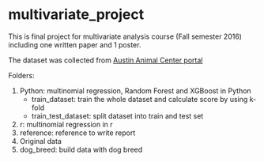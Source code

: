 # multivariate_project

This is final project for multivariate analysis course (Fall semester 2016) including one written paper and 1 poster. 

The dataset was collected from [Austin Animal Center portal](https://data.austintexas.gov/browse?q=austin%20animal%20center&sortBy=relevance&utf8=%E2%9C%93)



Folders:


1. Python: multinomial regression, Random Forest and XGBoost in Python
    * train_dataset: train the whole dataset and calculate score by using k-fold
    * train_test_dataset: split dataset into train and test set
2. r: multinomial regression in r
3. reference: reference to write report
4. Original data
5. dog_breed: build data with dog breed
